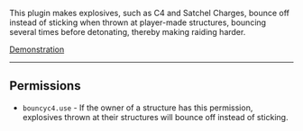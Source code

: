This plugin makes explosives, such as C4 and Satchel Charges, bounce off instead of sticking when thrown at player-made structures, bouncing several times before detonating, thereby making raiding harder.

[Demonstration](http://)

-----------

## Permissions
* `bouncyc4.use` - If the owner of a structure has this permission, explosives thrown at their structures will bounce off instead of sticking.